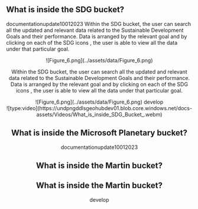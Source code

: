 ## What is inside the SDG bucket?

documentationupdate10012023
Within the SDG bucket, the user can search all the updated and relevant data related to the Sustainable Development Goals and their performance.
Data is arranged by the relevant goal and by clicking on each of the SDG icons , the user is able to view all the data under that particular goal.

<center> ![Figure_6.png](../assets/data/Figure_6.png)

Within the SDG bucket, the user can search all the updated and relevant data related to the Sustainable Development Goals and their performance. 
Data is arranged by the relevant goal and by clicking on each of the SDG icons , the user is able to view all the data under that particular goal.


<center> ![Figure_6.png](../assets/data/Figure_6.png)   
 develop

<center> ![type:video](https://undpngddlsgeohubdev01.blob.core.windows.net/docs-assets/Videos/What_is_inside_SDG_Bucket_.webm)</center>

## What is inside the Microsoft Planetary bucket?

 documentationupdate10012023
## What is inside the Martin bucket?

## What is inside the Martin bucket?
 develop
